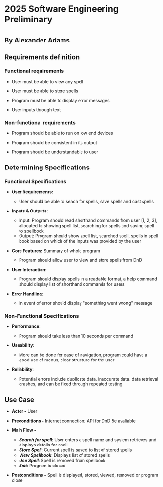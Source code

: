 # 2025 Software Engineering Preliminary

#

## By Alexander Adams

## Requirements definition

### Functional requirements

* User must be able to view any spell

* User must be able to store spells

* Program must be able to display error messages

* User inputs through text

### Non-functional requirements

* Program should be able to run on low end devices

* Program should be consistent in its output

* Program should be understandable to user

## Determining Specifications
### Functional Specifications

* **User Requirements:**
    * User should be able to seach for spells, save spells and cast spells

* **Inputs & Outputs:** 
    * Input: Program should read shorthand commands from user [1, 2, 3], allocated to showing spell list, searching for spells and saving spell to spellbook
    * Output: Program should show spell list, searched spell, spells in spell book based on which of the inputs was provided by the user

* **Core Features:** Summary of whole program 
    * Program should allow user to view and store spells from DnD

* **User Interaction:**
    * Program should display spells in a readable format, a help command should display list of shorthand commands for users

* **Error Handling**:
    * In event of error should display "something went wrong" message

### Non-Functional Specifications

* **Performance**:
    * Program should take less than 10 seconds per command

* **Useability**:
    * More can be done for ease of navigation, program could have a good use of menus, clear structure for the user

* **Reliability**:
    * Potential errors include duplicate data, inaccurate data, data retrieval crashes, and can be fixed through repeated testing
## Use Case
* **Actor -** User

* **Preconditions -** Internet connection; API for DnD 5e avaliable

* **Main Flow -**
    * ***Search for spell***: User enters a spell name and system retrieves and displays details for spell
    * ***Store Spell***: Current spell is saved to list of stored spells
    * ***View Spellbook***: Displays list of stored spells
    * ***Use Spell***: Spell is removed from spellbook
    * ***Exit***: Program is closed

* **Postconditions -** Spell is displayed, stored, viewed, removed or program close